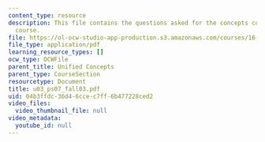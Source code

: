 ```yaml
---
content_type: resource
description: This file contains the questions asked for the concepts covered in the
  course.
file: https://ol-ocw-studio-app-production.s3.amazonaws.com/courses/16-01-unified-engineering-i-ii-iii-iv-fall-2005-spring-2006/04b3ffdc36d46ccec7ff6b477228ced2_u03_ps07_fall03.pdf
file_type: application/pdf
learning_resource_types: []
ocw_type: OCWFile
parent_title: Unified Concepts
parent_type: CourseSection
resourcetype: Document
title: u03_ps07_fall03.pdf
uid: 04b3ffdc-36d4-6cce-c7ff-6b477228ced2
video_files:
  video_thumbnail_file: null
video_metadata:
  youtube_id: null
---
```

